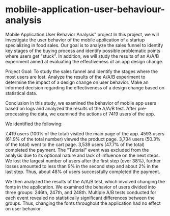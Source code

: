 # mobiile-application-user-behaviour-analysis

Mobile Application User Behavior Analysis" project
In this project, we will investigate the user behavior of the mobile application of a startup specializing in food sales. Our goal is to analyze the sales funnel to identify key stages of the buying process and identify possible problematic points where users get "stuck". In addition, we will study the results of an A/A/B experiment aimed at evaluating the effectiveness of an app design change.

Project Goal: To study the sales funnel and identify the stages where the most users are lost. Analyze the results of the A/A/B experiment to determine the impact of a design change on user behavior. Make an informed decision regarding the effectiveness of a design change based on statistical data.

Conclusion
In this study, we examined the behavior of mobile app users based on logs and analyzed the results of the A/A/B test. After pre-processing the data, we examined the actions of 7419 users of the app.

We identified the following:

7,419 users (100% of the total) visited the main page of the app. 4593 users (61.9% of the total number) viewed the product page. 3,734 users (50.3% of the total) went to the cart page. 3,539 users (47.7% of the total) completed the payment. The "Tutorial" event was excluded from the analysis due to its optional nature and lack of influence on the next steps. We lost the largest number of users after the first step (over 38%), further losses amounted to less than 9% in the second step and about 2% in the last step. Thus, about 48% of users successfully completed the payment.

We then analyzed the results of the A/A/B test, which involved changing the fonts in the application. We examined the behavior of users divided into three groups: 246th, 247th, and 248th. Multiple A/B tests conducted for each event revealed no statistically significant differences between the groups. Thus, changing the fonts throughout the application had no effect on user behavior.
